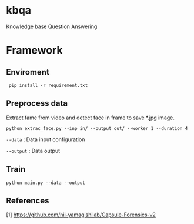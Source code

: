 # kbqa
Knowledge base Question Answering
# Framework
## Enviroment
` pip install -r requirement.txt` 
## Preprocess data
Extract fame from video and detect face in frame to save *.jpg image.

`python extrac_face.py --inp in/ --output out/ --worker 1 --duration 4`

`--data` : Data input configuration

`--output` : Data output

##  Train

`python main.py --data --output`



## References
[1] https://github.com/nii-yamagishilab/Capsule-Forensics-v2



